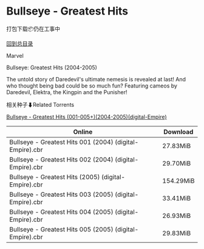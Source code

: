# Bullseye - Greatest Hits

打包下载📦仍在工事中

[回到总目录](/Catalogs.md)

Marvel

Bullseye: Greatest Hits (2004-2005)

The untold story of Daredevil's ultimate nemesis is revealed at last!  And who thought being bad could be so much fun?  Featuring cameos by Daredevil, Elektra, the Kingpin and the Punisher!





相关种子⬇Related Torrents

[Bullseye - Greatest Hits (001-005+)(2004-2005)(digital-Empire)](https://github.com/alicewish/markdown/blob/master/torrent/Bullseye---Greatest-Hits--001-005---2004-2005--digital-Empire.md)

Online | Download
--- | ---
Bullseye - Greatest Hits 001 (2004) (digital-Empire).cbr | 27.83MiB
Bullseye - Greatest Hits 002 (2004) (digital-Empire).cbr | 29.70MiB
Bullseye - Greatest Hits (2005) (digital-Empire).cbr | 154.29MiB
Bullseye - Greatest Hits 003 (2005) (digital-Empire).cbr | 33.41MiB
Bullseye - Greatest Hits 004 (2005) (digital-Empire).cbr | 26.93MiB
Bullseye - Greatest Hits 005 (2005) (digital-Empire).cbr | 29.83MiB